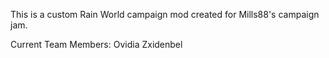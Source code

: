 This is a custom Rain World campaign mod created for Mills88's campaign jam.

Current Team Members:
Ovidia
Zxidenbel
